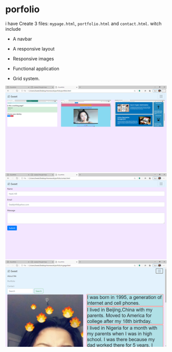 # porfolio
 i have Create 3 files: `mypage.html`, `portfolio.html` and `contact.html`. witch include

   * A navbar

   * A responsive layout

   * Responsive images

   * Functional application

   * Grid system.

![alt text](mypage1.png)
![alt text](mypage2.png)
![alt text](mypage3.png)
